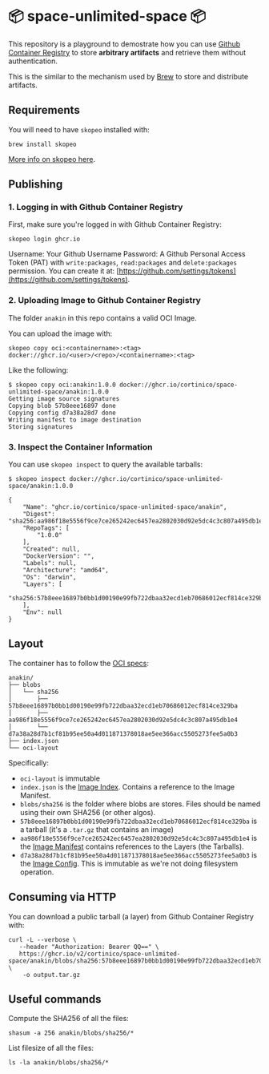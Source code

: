 # 📦 space-unlimited-space 📦

This repository is a playground to demostrate how you can use [Github Container Registry](https://docs.github.com/en/packages/working-with-a-github-packages-registry/working-with-the-container-registry) to store **arbitrary artifacts** and retrieve them without authentication.

This is the similar to the mechanism used by [Brew](https://brew.sh/) to store and distribute artifacts.

## Requirements

You will need to have `skopeo` installed with:

```
brew install skopeo
```

[More info on skopeo here](https://github.com/containers/skopeo).

## Publishing

### 1. Logging in with Github Container Registry

First, make sure you're logged in with Github Container Registry:

```
skopeo login ghcr.io
```

Username: Your Github Username
Password: A Github Personal Access Token (PAT) with `write:packages`, `read:packages` and `delete:packages` permission. You can create it at: [https://github.com/settings/tokens](https://github.com/settings/tokens).

### 2. Uploading Image to Github Container Registry

The folder `anakin` in this repo contains a valid OCI Image.

You can upload the image with:

```
skopeo copy oci:<containername>:<tag> docker://ghcr.io/<user>/<repo>/<containername>:<tag>
```

Like the following:

```
$ skopeo copy oci:anakin:1.0.0 docker://ghcr.io/cortinico/space-unlimited-space/anakin:1.0.0
Getting image source signatures
Copying blob 57b8eee16897 done
Copying config d7a38a28d7 done
Writing manifest to image destination
Storing signatures
```

### 3. Inspect the Container Information

You can use `skopeo inspect` to query the available tarballs:

```
$ skopeo inspect docker://ghcr.io/cortinico/space-unlimited-space/anakin:1.0.0

{
    "Name": "ghcr.io/cortinico/space-unlimited-space/anakin",
    "Digest": "sha256:aa986f18e5556f9ce7ce265242ec6457ea2802030d92e5dc4c3c807a495db1e4",
    "RepoTags": [
        "1.0.0"
    ],
    "Created": null,
    "DockerVersion": "",
    "Labels": null,
    "Architecture": "amd64",
    "Os": "darwin",
    "Layers": [
        "sha256:57b8eee16897b0bb1d00190e99fb722dbaa32ecd1eb70686012ecf814ce329ba"
    ],
    "Env": null
}
```

## Layout

The container has to follow the [OCI specs](https://github.com/opencontainers/image-spec):

```
anakin/
├── blobs
│   └── sha256
│       ├── 57b8eee16897b0bb1d00190e99fb722dbaa32ecd1eb70686012ecf814ce329ba
│       ├── aa986f18e5556f9ce7ce265242ec6457ea2802030d92e5dc4c3c807a495db1e4
│       └── d7a38a28d7b1cf81b95ee50a4d011871378018ae5ee366acc5505273fee5a0b3
├── index.json
└── oci-layout
```

Specifically:
* `oci-layout` is immutable
* `index.json` is the [Image Index](https://github.com/opencontainers/image-spec/blob/main/image-index.md). Contains a reference to the Image Manifest.
* `blobs/sha256` is the folder where blobs are stores. Files should be named using their own SHA256 (or other algos).
* `57b8eee16897b0bb1d00190e99fb722dbaa32ecd1eb70686012ecf814ce329ba` is a tarball (it's a `.tar.gz` that contains an image)
* `aa986f18e5556f9ce7ce265242ec6457ea2802030d92e5dc4c3c807a495db1e4` is the [Image Manifest](https://github.com/opencontainers/image-spec/blob/main/manifest.md) contains references to the Layers (the Tarballs).
* `d7a38a28d7b1cf81b95ee50a4d011871378018ae5ee366acc5505273fee5a0b3` is the [Image Config](https://github.com/opencontainers/image-spec/blob/main/config.md). This is immutable as we're not doing filesystem operation.

## Consuming via HTTP

You can download a public tarball (a layer) from Github Container Registry with:

```
curl -L --verbose \
   --header "Authorization: Bearer QQ==" \
   https://ghcr.io/v2/cortinico/space-unlimited-space/anakin/blobs/sha256:57b8eee16897b0bb1d00190e99fb722dbaa32ecd1eb70686012ecf814ce329ba \
    -o output.tar.gz
```

## Useful commands

Compute the SHA256 of all the files:

```
shasum -a 256 anakin/blobs/sha256/*
```

List filesize of all the files:

```
ls -la anakin/blobs/sha256/*
```
